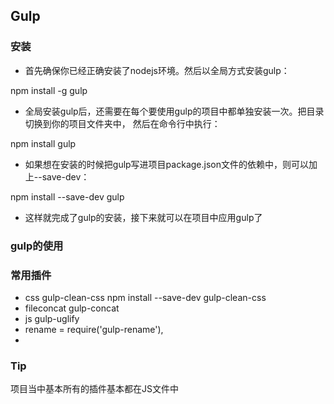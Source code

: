 ## Gulp
### 安装
* 首先确保你已经正确安装了nodejs环境。然后以全局方式安装gulp：

npm install -g gulp
* 全局安装gulp后，还需要在每个要使用gulp的项目中都单独安装一次。把目录切换到你的项目文件夹中，
   然后在命令行中执行：

npm install gulp
* 如果想在安装的时候把gulp写进项目package.json文件的依赖中，则可以加上--save-dev：

npm install --save-dev gulp
* 这样就完成了gulp的安装，接下来就可以在项目中应用gulp了

### gulp的使用

### 常用插件

* css gulp-clean-css
npm install --save-dev gulp-clean-css 
* fileconcat  gulp-concat
* js   gulp-uglify
*  rename = require('gulp-rename'),
*

### Tip
项目当中基本所有的插件基本都在JS文件中